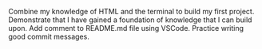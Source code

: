 Combine my knowledge of HTML and the terminal to build my first project.
Demonstrate that I have gained a foundation of knowledge that I can build upon.
Add comment to README.md file using VSCode.
Practice writing good commit messages.